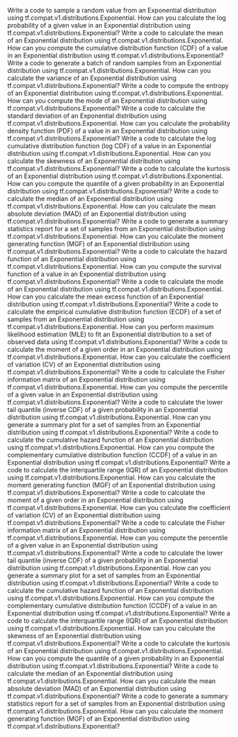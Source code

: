 Write a code to sample a random value from an Exponential distribution using tf.compat.v1.distributions.Exponential.
How can you calculate the log probability of a given value in an Exponential distribution using tf.compat.v1.distributions.Exponential?
Write a code to calculate the mean of an Exponential distribution using tf.compat.v1.distributions.Exponential.
How can you compute the cumulative distribution function (CDF) of a value in an Exponential distribution using tf.compat.v1.distributions.Exponential?
Write a code to generate a batch of random samples from an Exponential distribution using tf.compat.v1.distributions.Exponential.
How can you calculate the variance of an Exponential distribution using tf.compat.v1.distributions.Exponential?
Write a code to compute the entropy of an Exponential distribution using tf.compat.v1.distributions.Exponential.
How can you compute the mode of an Exponential distribution using tf.compat.v1.distributions.Exponential?
Write a code to calculate the standard deviation of an Exponential distribution using tf.compat.v1.distributions.Exponential.
How can you calculate the probability density function (PDF) of a value in an Exponential distribution using tf.compat.v1.distributions.Exponential?
Write a code to calculate the log cumulative distribution function (log CDF) of a value in an Exponential distribution using tf.compat.v1.distributions.Exponential.
How can you calculate the skewness of an Exponential distribution using tf.compat.v1.distributions.Exponential?
Write a code to calculate the kurtosis of an Exponential distribution using tf.compat.v1.distributions.Exponential.
How can you compute the quantile of a given probability in an Exponential distribution using tf.compat.v1.distributions.Exponential?
Write a code to calculate the median of an Exponential distribution using tf.compat.v1.distributions.Exponential.
How can you calculate the mean absolute deviation (MAD) of an Exponential distribution using tf.compat.v1.distributions.Exponential?
Write a code to generate a summary statistics report for a set of samples from an Exponential distribution using tf.compat.v1.distributions.Exponential.
How can you calculate the moment generating function (MGF) of an Exponential distribution using tf.compat.v1.distributions.Exponential?
Write a code to calculate the hazard function of an Exponential distribution using tf.compat.v1.distributions.Exponential.
How can you compute the survival function of a value in an Exponential distribution using tf.compat.v1.distributions.Exponential?
Write a code to calculate the mode of an Exponential distribution using tf.compat.v1.distributions.Exponential.
How can you calculate the mean excess function of an Exponential distribution using tf.compat.v1.distributions.Exponential?
Write a code to calculate the empirical cumulative distribution function (ECDF) of a set of samples from an Exponential distribution using tf.compat.v1.distributions.Exponential.
How can you perform maximum likelihood estimation (MLE) to fit an Exponential distribution to a set of observed data using tf.compat.v1.distributions.Exponential?
Write a code to calculate the moment of a given order in an Exponential distribution using tf.compat.v1.distributions.Exponential.
How can you calculate the coefficient of variation (CV) of an Exponential distribution using tf.compat.v1.distributions.Exponential?
Write a code to calculate the Fisher information matrix of an Exponential distribution using tf.compat.v1.distributions.Exponential.
How can you compute the percentile of a given value in an Exponential distribution using tf.compat.v1.distributions.Exponential?
Write a code to calculate the lower tail quantile (inverse CDF) of a given probability in an Exponential distribution using tf.compat.v1.distributions.Exponential.
How can you generate a summary plot for a set of samples from an Exponential distribution using tf.compat.v1.distributions.Exponential?
Write a code to calculate the cumulative hazard function of an Exponential distribution using tf.compat.v1.distributions.Exponential.
How can you compute the complementary cumulative distribution function (CCDF) of a value in an Exponential distribution using tf.compat.v1.distributions.Exponential?
Write a code to calculate the interquartile range (IQR) of an Exponential distribution using tf.compat.v1.distributions.Exponential.
How can you calculate the moment generating function (MGF) of an Exponential distribution using tf.compat.v1.distributions.Exponential?
Write a code to calculate the moment of a given order in an Exponential distribution using tf.compat.v1.distributions.Exponential.
How can you calculate the coefficient of variation (CV) of an Exponential distribution using tf.compat.v1.distributions.Exponential?
Write a code to calculate the Fisher information matrix of an Exponential distribution using tf.compat.v1.distributions.Exponential.
How can you compute the percentile of a given value in an Exponential distribution using tf.compat.v1.distributions.Exponential?
Write a code to calculate the lower tail quantile (inverse CDF) of a given probability in an Exponential distribution using tf.compat.v1.distributions.Exponential.
How can you generate a summary plot for a set of samples from an Exponential distribution using tf.compat.v1.distributions.Exponential?
Write a code to calculate the cumulative hazard function of an Exponential distribution using tf.compat.v1.distributions.Exponential.
How can you compute the complementary cumulative distribution function (CCDF) of a value in an Exponential distribution using tf.compat.v1.distributions.Exponential?
Write a code to calculate the interquartile range (IQR) of an Exponential distribution using tf.compat.v1.distributions.Exponential.
How can you calculate the skewness of an Exponential distribution using tf.compat.v1.distributions.Exponential?
Write a code to calculate the kurtosis of an Exponential distribution using tf.compat.v1.distributions.Exponential.
How can you compute the quantile of a given probability in an Exponential distribution using tf.compat.v1.distributions.Exponential?
Write a code to calculate the median of an Exponential distribution using tf.compat.v1.distributions.Exponential.
How can you calculate the mean absolute deviation (MAD) of an Exponential distribution using tf.compat.v1.distributions.Exponential?
Write a code to generate a summary statistics report for a set of samples from an Exponential distribution using tf.compat.v1.distributions.Exponential.
How can you calculate the moment generating function (MGF) of an Exponential distribution using tf.compat.v1.distributions.Exponential?